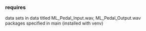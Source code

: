 ### requires
data sets in data titled ML_Pedal_Input.wav, ML_Pedal_Output.wav
packages specified in main (installed with venv)